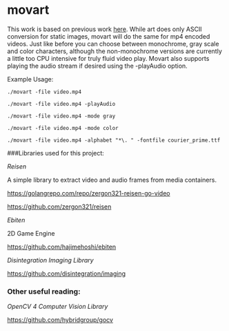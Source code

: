 # movart

This work is based on previous work [here](https://github.com/boriwo/art). While art does only ASCII conversion
for static images, movart will do the same for mp4 encoded videos. Just like before you can choose between monochrome,
gray scale and color characters, although the non-monochrome versions are currently a little too CPU intensive for
truly fluid video play. Movart also supports playing the audio stream if desired using the -playAudio option.

Example Usage:

```
./movart -file video.mp4

./movart -file video.mp4 -playAudio

./movart -file video.mp4 -mode gray

./movart -file video.mp4 -mode color

./movart -file video.mp4 -alphabet "*\. " -fontfile courier_prime.ttf
```

###Libraries used for this project:

_Reisen_

A simple library to extract video and audio frames from media containers.

https://golangrepo.com/repo/zergon321-reisen-go-video

https://github.com/zergon321/reisen

_Ebiten_

2D Game Engine

https://github.com/hajimehoshi/ebiten

_Disintegration Imaging Library_

https://github.com/disintegration/imaging

### Other useful reading:

_OpenCV 4 Computer Vision Library_

https://github.com/hybridgroup/gocv









